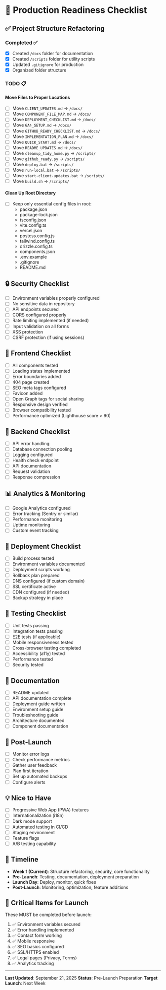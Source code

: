 # 🚀 Production Readiness Checklist

## ✅ Project Structure Refactoring

### Completed ✅
- [x] Created `/docs` folder for documentation
- [x] Created `/scripts` folder for utility scripts  
- [x] Updated `.gitignore` for production
- [x] Organized folder structure

### TODO 📋

#### Move Files to Proper Locations
- [ ] Move `CLIENT_UPDATES.md` → `/docs/`
- [ ] Move `COMPONENT_FILE_MAP.md` → `/docs/`
- [ ] Move `DEPLOYMENT_CHECKLIST.md` → `/docs/`
- [ ] Move `GA4_SETUP.md` → `/docs/`
- [ ] Move `GITHUB_READY_CHECKLIST.md` → `/docs/`
- [ ] Move `IMPLEMENTATION_PLAN.md` → `/docs/`
- [ ] Move `QUICK_START.md` → `/docs/`
- [ ] Move `README_UPDATES.md` → `/docs/`
- [ ] Move `cleanup_tidy_home.py` → `/scripts/`
- [ ] Move `github_ready.py` → `/scripts/`
- [ ] Move `deploy.bat` → `/scripts/`
- [ ] Move `run-local.bat` → `/scripts/`
- [ ] Move `start-client-updates.bat` → `/scripts/`
- [ ] Move `build.sh` → `/scripts/`

#### Clean Up Root Directory
- [ ] Keep only essential config files in root:
  - package.json
  - package-lock.json
  - tsconfig.json
  - vite.config.ts
  - vercel.json
  - postcss.config.js
  - tailwind.config.ts
  - drizzle.config.ts
  - components.json
  - .env.example
  - .gitignore
  - README.md

## 🔒 Security Checklist

- [ ] Environment variables properly configured
- [ ] No sensitive data in repository
- [ ] API endpoints secured
- [ ] CORS configured properly
- [ ] Rate limiting implemented (if needed)
- [ ] Input validation on all forms
- [ ] XSS protection
- [ ] CSRF protection (if using sessions)

## 🎨 Frontend Checklist

- [ ] All components tested
- [ ] Loading states implemented
- [ ] Error boundaries added
- [ ] 404 page created
- [ ] SEO meta tags configured
- [ ] Favicon added
- [ ] Open Graph tags for social sharing
- [ ] Responsive design verified
- [ ] Browser compatibility tested
- [ ] Performance optimized (Lighthouse score > 90)

## 🔧 Backend Checklist

- [ ] API error handling
- [ ] Database connection pooling
- [ ] Logging configured
- [ ] Health check endpoint
- [ ] API documentation
- [ ] Request validation
- [ ] Response compression

## 📊 Analytics & Monitoring

- [ ] Google Analytics configured
- [ ] Error tracking (Sentry or similar)
- [ ] Performance monitoring
- [ ] Uptime monitoring
- [ ] Custom event tracking

## 🚀 Deployment Checklist

- [ ] Build process tested
- [ ] Environment variables documented
- [ ] Deployment scripts working
- [ ] Rollback plan prepared
- [ ] DNS configured (if custom domain)
- [ ] SSL certificate active
- [ ] CDN configured (if needed)
- [ ] Backup strategy in place

## 📱 Testing Checklist

- [ ] Unit tests passing
- [ ] Integration tests passing
- [ ] E2E tests (if applicable)
- [ ] Mobile responsiveness tested
- [ ] Cross-browser testing completed
- [ ] Accessibility (a11y) tested
- [ ] Performance tested
- [ ] Security tested

## 📝 Documentation

- [ ] README updated
- [ ] API documentation complete
- [ ] Deployment guide written
- [ ] Environment setup guide
- [ ] Troubleshooting guide
- [ ] Architecture documented
- [ ] Component documentation

## 🔄 Post-Launch

- [ ] Monitor error logs
- [ ] Check performance metrics
- [ ] Gather user feedback
- [ ] Plan first iteration
- [ ] Set up automated backups
- [ ] Configure alerts

## 💡 Nice to Have

- [ ] Progressive Web App (PWA) features
- [ ] Internationalization (i18n) 
- [ ] Dark mode support
- [ ] Automated testing in CI/CD
- [ ] Staging environment
- [ ] Feature flags
- [ ] A/B testing capability

## 📅 Timeline

- **Week 1 (Current)**: Structure refactoring, security, core functionality
- **Pre-Launch**: Testing, documentation, deployment preparation
- **Launch Day**: Deploy, monitor, quick fixes
- **Post-Launch**: Monitoring, optimization, feature additions

## 🚨 Critical Items for Launch

These MUST be completed before launch:
1. ✅ Environment variables secured
2. ✅ Error handling implemented  
3. ✅ Contact form working
4. ✅ Mobile responsive
5. ✅ SEO basics configured
6. ✅ SSL/HTTPS enabled
7. ✅ Legal pages (Privacy, Terms)
8. ✅ Analytics tracking

---

**Last Updated**: September 21, 2025
**Status**: Pre-Launch Preparation
**Target Launch**: Next Week
